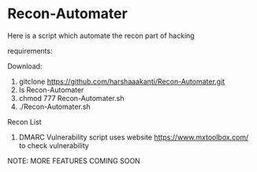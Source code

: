 # Recon-Automater
Here is a script which automate the recon part of hacking 

requirements:

Download:
1. gitclone https://github.com/harshaaakanti/Recon-Automater.git
2. ls Recon-Automater
3. chmod 777 Recon-Automater.sh
4. ./Recon-Automater.sh

Recon List

1. DMARC Vulnerability
script uses website https://www.mxtoolbox.com/ to check vulnerability

NOTE: MORE FEATURES COMING SOON
